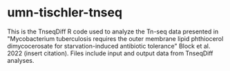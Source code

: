 # umn-tischler-tnseq
This is the TnseqDiff R code used to analyze the Tn-seq data presented in "Mycobacterium tuberculosis requires the outer membrane lipid phthiocerol dimycocerosate for starvation-induced antibiotic tolerance" Block et al. 2022 (insert citation). 
Files include input and output data from TnseqDiff analyses. 
